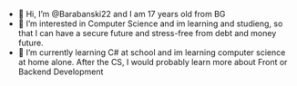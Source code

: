 - 👋 Hi, I’m @Barabanski22 and I am 17 years old from BG
- 👀 I’m interested in Computer Science and im learning and studieng, so that I can have a secure future and stress-free from debt and money future.
- 🌱 I’m currently learning C# at school and im learning computer science at home alone. After the CS, I would probably learn more about Front or Backend Development
  

<!---
Barabanski22/Barabanski22 is a ✨ special ✨ repository because its `README.md` (this file) appears on your GitHub profile.
You can click the Preview link to take a look at your changes.
--->
